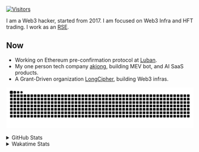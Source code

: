 <!-- markdownlint-disable MD041 MD010 MD033 -->
[![Visitors](https://api.visitorbadge.io/api/daily?path=Akagi201%2FAkagi201&label=Visitors%20Today&countColor=%2337d67a)](https://visitorbadge.io/status?path=Akagi201%2FAkagi201)

I am a Web3 hacker, started from 2017. I am focused on Web3 Infra and HFT trading.
I work as an [RSE](https://us-rse.org/about/what-is-an-rse/).

## Now

* Working on Ethereum pre-confirmation protocol at [Luban](https://github.com/lu-bann).
* My one person tech company [akjong](https://github.com/akjong), building MEV bot, and AI SaaS products.
* A Grant-Driven organization [LongCipher](https://github.com/longcipher), building Web3 infras.

[![github contribution grid snake animation](https://raw.githubusercontent.com/Akagi201/Akagi201/output/github-contribution-grid-snake.svg#gh-light-mode-only)](https://github.com/Akagi201)

<details>
<summary>GitHub Stats</summary>
  <a href="https://github.com/Akagi201"><img alt="Profile Detail" src="https://raw.githubusercontent.com/Akagi201/Akagi201/master/profile-summary-card-output/dracula/0-profile-details.svg" /></a>
  <a href="https://github.com/Akagi201"><img alt="Github Stats" src="https://raw.githubusercontent.com/Akagi201/Akagi201/master/profile-summary-card-output/dracula/3-stats.svg" /></a>
  <a href="https://github.com/Akagi201"><img alt="Lang By Commits" src="https://raw.githubusercontent.com/Akagi201/Akagi201/master/profile-summary-card-output/dracula/2-most-commit-language.svg" /></a>
</details>

<details>
<summary>Wakatime Stats</summary>
<br>

<!--START_SECTION:waka-->

```txt
From: 02 February 2025 - To: 09 February 2025

Total Time: 38 hrs 54 mins

Other              23 hrs 38 mins  ███████████████▒░░░░░░░░░   60.76 %
Rust               7 hrs 38 mins   █████░░░░░░░░░░░░░░░░░░░░   19.64 %
Markdown           2 hrs           █▒░░░░░░░░░░░░░░░░░░░░░░░   05.14 %
sh                 1 hr 24 mins    █░░░░░░░░░░░░░░░░░░░░░░░░   03.60 %
TypeScript         50 mins         ▓░░░░░░░░░░░░░░░░░░░░░░░░   02.15 %
PLpgSQL            46 mins         ▓░░░░░░░░░░░░░░░░░░░░░░░░   02.01 %
TOML               27 mins         ▒░░░░░░░░░░░░░░░░░░░░░░░░   01.18 %
Python             22 mins         ▒░░░░░░░░░░░░░░░░░░░░░░░░   00.95 %
PHP                19 mins         ▒░░░░░░░░░░░░░░░░░░░░░░░░   00.84 %
YAML               17 mins         ▒░░░░░░░░░░░░░░░░░░░░░░░░   00.75 %
```

<!--END_SECTION:waka-->

</details>
